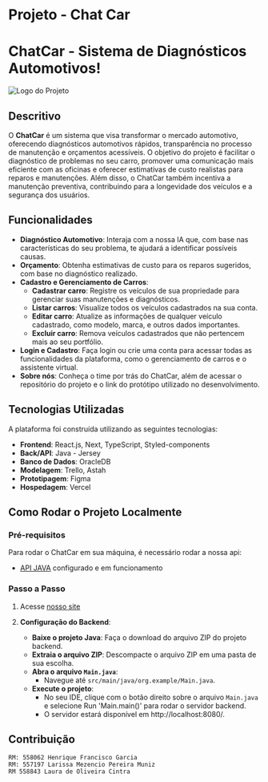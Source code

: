 # Projeto - Chat Car
 
# ChatCar - Sistema de Diagnósticos Automotivos!

![Logo do Projeto](https://media.licdn.com/dms/image/v2/D562DAQHXMZz_l3RksQ/profile-treasury-image-shrink_800_800/B56ZUT4z2yGsAY-/0/1739795414890?e=174137)

## Descritivo

O **ChatCar** é um sistema que visa transformar o mercado automotivo, oferecendo diagnósticos automotivos rápidos, transparência no processo de manutenção e orçamentos acessíveis. O objetivo do projeto é facilitar o diagnóstico de problemas no seu carro, promover uma comunicação mais eficiente com as oficinas e oferecer estimativas de custo realistas para reparos e manutenções. Além disso, o ChatCar também incentiva a manutenção preventiva, contribuindo para a longevidade dos veículos e a segurança dos usuários.

## Funcionalidades

- **Diagnóstico Automotivo**: Interaja com a nossa IA que, com base nas características do seu problema, te ajudará a identificar possíveis causas.
- **Orçamento**: Obtenha estimativas de custo para os reparos sugeridos, com base no diagnóstico realizado.
- **Cadastro e Gerenciamento de Carros**:
  - **Cadastrar carro**: Registre os veículos de sua propriedade para gerenciar suas manutenções e diagnósticos.
  - **Listar carros**: Visualize todos os veículos cadastrados na sua conta.
  - **Editar carro**: Atualize as informações de qualquer veículo cadastrado, como modelo, marca, e outros dados importantes.
  - **Excluir carro**: Remova veículos cadastrados que não pertencem mais ao seu portfólio.
- **Login e Cadastro**: Faça login ou crie uma conta para acessar todas as funcionalidades da plataforma, como o gerenciamento de carros e o assistente virtual.
- **Sobre nós**: Conheça o time por trás do ChatCar, além de acessar o repositório do projeto e o link do protótipo utilizado no desenvolvimento.

## Tecnologias Utilizadas

A plataforma foi construída utilizando as seguintes tecnologias:

- **Frontend**: React.js, Next, TypeScript, Styled-components
- **Back/API**: Java - Jersey
- **Banco de Dados**: OracleDB
- **Modelagem**: Trello, Astah
- **Prototipagem**: Figma
- **Hospedagem**: Vercel

## Como Rodar o Projeto Localmente

### Pré-requisitos

Para rodar o ChatCar em sua máquina, é necessário rodar a nossa api:

- [API JAVA](https://github.com/HenriqueDML/javasprint4) configurado e em funcionamento

### Passo a Passo

1. Acesse [nosso site](https://challenge-chatcar.vercel.app/)

2. **Configuração do Backend**:

   - **Baixe o projeto Java**: Faça o download do arquivo ZIP do projeto backend.
   - **Extraia o arquivo ZIP**: Descompacte o arquivo ZIP em uma pasta de sua escolha.
   - **Abra o arquivo `Main.java`**:
     - Navegue até `src/main/java/org.example/Main.java`.
   - **Execute o projeto**:
     - No seu IDE, clique com o botão direito sobre o arquivo `Main.java` e selecione Run 'Main.main()' para rodar o servidor backend.
     - O servidor estará disponível em http://localhost:8080/.

## Contribuição

    RM: 558062 Henrique Francisco Garcia
    RM: 557197 Larissa Mezencio Pereira Muniz
    RM 558843 Laura de Oliveira Cintra
